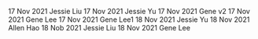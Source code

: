 17 Nov 2021 Jessie Liu
17 Nov 2021 Jessie Yu
17 Nov 2021 Gene v2
17 Nov 2021 Gene Lee
17 Nov 2021 Gene Lee1
18 Nov 2021 Jessie Yu
18 Nov 2021 Allen Hao
18 Nob 2021 Jessie Liu
18 Nov 2021 Gene Lee

